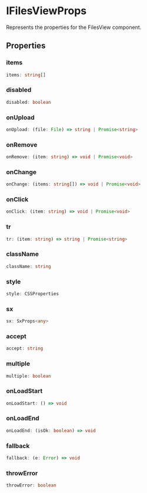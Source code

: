 # IFilesViewProps

Represents the properties for the FilesView component.

## Properties

### items

```ts
items: string[]
```

### disabled

```ts
disabled: boolean
```

### onUpload

```ts
onUpload: (file: File) => string | Promise<string>
```

### onRemove

```ts
onRemove: (item: string) => void | Promise<void>
```

### onChange

```ts
onChange: (items: string[]) => void | Promise<void>
```

### onClick

```ts
onClick: (item: string) => void | Promise<void>
```

### tr

```ts
tr: (item: string) => string | Promise<string>
```

### className

```ts
className: string
```

### style

```ts
style: CSSProperties
```

### sx

```ts
sx: SxProps<any>
```

### accept

```ts
accept: string
```

### multiple

```ts
multiple: boolean
```

### onLoadStart

```ts
onLoadStart: () => void
```

### onLoadEnd

```ts
onLoadEnd: (isOk: boolean) => void
```

### fallback

```ts
fallback: (e: Error) => void
```

### throwError

```ts
throwError: boolean
```
